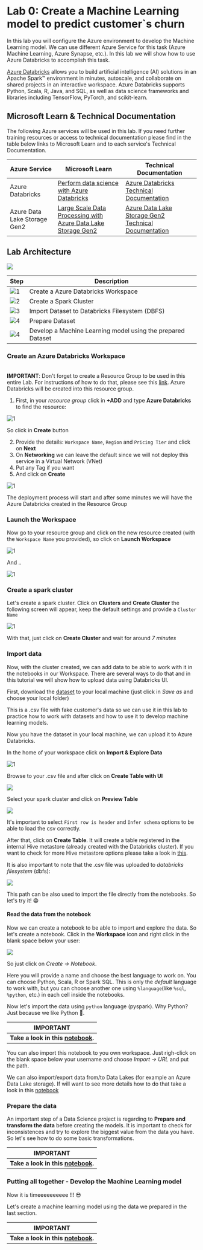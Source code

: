 # Lab 0: Create a Machine Learning model to predict customer`s churn

In this lab you will configure the Azure environment to develop the Machine Learning model. We can use different Azure Service for this task (Azure Machine Learning, Azure Synapse, etc.). In this lab we will show how to use Azure Databricks to accomplish this task.

[Azure Databricks](https://azure.microsoft.com/pt-br/services/databricks/) allows you to build artificial intelligence (AI) solutions in an Apache Spark™ environment in minutes, autoscale, and collaborate on shared projects in an interactive workspace. Azure Databricks supports Python, Scala, R, Java, and SQL, as well as data science frameworks and libraries including TensorFlow, PyTorch, and scikit-learn.

## Microsoft Learn & Technical Documentation

The following Azure services will be used in this lab. If you need further training resources or access to technical documentation please find in the table below links to Microsoft Learn and to each service's Technical Documentation.

Azure Service | Microsoft Learn | Technical Documentation|
--------------|-----------------|------------------------|
Azure Databricks | [Perform data science with Azure Databricks](https://docs.microsoft.com/en-us/learn/paths/perform-data-science-azure-databricks/) | [Azure Databricks Technical Documentation](https://docs.microsoft.com/en-us/azure/databricks/)
Azure Data Lake Storage Gen2 | [Large Scale Data Processing with Azure Data Lake Storage Gen2](https://docs.microsoft.com/en-us/learn/paths/data-processing-with-azure-adls/) | [Azure Data Lake Storage Gen2 Technical Documentation](https://docs.microsoft.com/en-us/azure/storage/blobs/data-lake-storage-introduction)

## Lab Architecture

![](/images/data-science-architecture-lab-0.png)

Step     | Description
-------- | -----
![1](/images/Black1.png) | Create a Azure Databricks Workspace
![2](/images/Black2.png) | Create a Spark Cluster
![3](/images/Black3.png) | Import Dataset to Databricks Filesystem (DBFS)
![4](/images/Black4.png) | Prepare Dataset
![4](/images/Black5.png) | Develop a Machine Learning model using the prepared Dataset

### Create an Azure Databricks Workspace

<br>**IMPORTANT**: Don't forget to create a Resource Group to be used in this entire Lab. For instructions of how to do that, please see this [link](https://docs.microsoft.com/en-us/azure/azure-resource-manager/management/manage-resource-groups-portal). Azure Databricks will be created into this resource group.

1. First, in your *resource group* click in **+ADD** and type **Azure Databricks** to find the resource:

![1](/images/lab-0/1-add-adb.PNG)

So click in **Create** button

2. Provide the details: `Workspace Name`, `Region` and `Pricing Tier` and click on **Next**
3. On **Networking** we can leave the default since we will not deploy this service in a Virtual Network (VNet)
4. Put any Tag if you want
5. And click on **Create**

![1](/images/lab-0/2-create-adb-workspace.PNG)

The deployment process will start and after some minutes we will have the Azure Databricks created in the Resource Group

### Launch the Workspace

Now go to your resource group and click on the new resource created (with the `Workspace Name` you provided), so click on **Launch Workspace**

![1](/images/lab-0/3-launch-adb-workspace.PNG)

And ..

![1](/images/lab-0/3b-launch-adb-workspace.PNG)

### Create a spark cluster

Let's create a spark cluster. Click on **Clusters** and **Create Cluster** the following screen will appear, keep the default settings and provide a `Cluster Name`

![1](/images/lab-0/4-create-spark-cluster.PNG)

With that, just click on **Create Cluster** and wait for around *7 minutes*

### Import data
Now, with the cluster created, we can add data to be able to work with it in the notebooks in our Workspace. There are several ways to do that and in this tutorial we will show how to upload data using Databricks UI.

First, download the [dataset](https://raw.githubusercontent.com/lfbraz/azure-data-science-e2e/main/dataset/dados_clientes.csv) to your local machine (just click in *Save as* and choose your local folder)

This is a .csv file with fake customer's data so we can use it in this lab to practice how to work with datasets and how to use it to develop machine learning models.

Now you have the dataset in your local machine, we can upload it to Azure Databricks.

In the home of your workspace click on **Import & Explore Data**

![1](/images/lab-0/5a-upload-dataset.PNG)

Browse to your .csv file and after click on **Create Table with UI**

![](/images/lab-0/5b-upload-dataset.PNG)

Select your spark cluster and click on **Preview Table**

![](/images/lab-0/5c-upload-dataset.PNG)

It's important to select `First row is header` and `Infer schema` options to be able to load the csv correctly.

After that, click on **Create Table**. It will create a table registered in the internal Hive metastore (already created with the Databricks cluster). If you want to check for more Hive metastore options please take a look in [this](https://docs.microsoft.com/en-us/azure/databricks/kb/metastore/).

It is also important to note that the .csv file was uploaded to *databricks filesystem* (dbfs):

![](/images/lab-0/5d-upload-dataset.PNG)

This path can be also used to import the file directly from the notebooks. So let's try it! 😁

#### Read the data from the notebook

Now we can create a notebook to be able to import and explore the data. So let's create a notebook. Click in the **Workspace** icon and right click in the blank space below your user:

![](/images/lab-0/5-create-notebook.PNG)

So just click on *Create -> Notebook*.

Here you will provide a name and choose the best language to work on. You can choose Python, Scala, R or Spark SQL. This is only the *default* language to work with, but you can choose another one using `%language`(like `%sql`, `%python`, etc.) in each cell inside the notebooks.

Now let's import the data using `python` language (pyspark). Why Python? Just because we like Python 🤣.

**IMPORTANT**|
-------------|
**Take a look in this [notebook](/labs/lab%200/notebooks/read-data.ipynb).**|

You can also import this notebook to you own workspace. Just righ-click on the blank space below your username and choose *Import -> URL* and put the path.

We can also import/export data from/to Data Lakes (for example an Azure Data Lake storage). If will want to see more details how to do that take a look in this [notebook](https://github.com/lfbraz/azure-databricks/blob/master/notebooks/read-from-adls.ipynb)

### Prepare the data

An important step of a Data Science project is regarding to **Prepare and transform the data** before creating the models. It is important to check for inconsistences and try to explore the biggest value from the data you have. So let's see how to do some basic transformations.

**IMPORTANT**|
-------------|
**Take a look in this [notebook](/labs/lab%200/notebooks/simple-etl-with-spark.ipynb).**|

### Putting all together - Develop the Machine Learning model

Now it is timeeeeeeeeee !!! 😎

Let's create a machine learning model using the data we prepared in the last section.

**IMPORTANT**|
-------------|
**Take a look in this [notebook](/labs/lab%200/notebooks/model-churn-prediction.ipynb).**|
